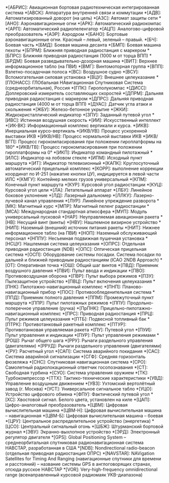*[АБРИС]:   Авиационная бортовая радиотехническая интегрированная система
*[АВСК]:    Аппаратура внутренней связи и коммутации
*[АДВ]:     Автоматизированный доворот (на цель)
*[АЗС]:     Автомат защиты сети
*[АНО]:     Аэронавигационные огни
*[АРК]:     Автоматический радиокомпас
*[АРП]:     Автоматический радиопеленгатор
*[АЦП]:     Аналогово-цифровой преобразователь
*[АЭР]:     Аэродром
*[БАНО]:    Бортовые аэронавигационные огни. Красный – левый, зеленый – правый.
*[БЧ]:      Боевая часть
*[БМД]:     Боевая машина десанта
*[БМП]:     Боевая машина пехоты
*[БПРМ]:    Ближняя приводная радиостанция с маркером
*[БПРС]:    Ближняя приводная радиостанция (1000 м от торца ВПП)
*[БРДМ]:    Боевая разведывательно-дозорная машина
*[ВИТ]:     Верхнее информационное табло (на ПВИ)
*[ВМГ]:     Винтомоторная группа
*[ВПП]:     Взлетно-посадочная полоса
*[ВС]:      Воздушное судно
*[ВСУ]:     Вспомогательная силовая установка
*[ВЦУ]:     Внешнее целеуказание
*[ГЛОНАСС]:           ГЛОбальная НАвигационная Спутниковая Система (среднеорбитальная), Россия
*[ГПК]:       Гирополукомпас
*[ДИСС]:    Доплеровский измеритель составляющих скоростей
*[ДПРМ]:    Дальняя приводная радиостанция с маркером
*[ДПРС]:    Дальняя приводная радиостанция (4000 м от торца ВПП)
*[ДУАС]:    Датчик угла атаки и скольжения
*[ЖБУ]:     Железо-бетонное укрытие
*[ЖКИ]:     Жидкокристаллический индикатор
*[ЗПУ]:     Заданный путевой угол
*[ИВС]:     Истинная воздушная скорость
*[ИИ]:      Искусственный интеллект
*[ИК-ВК]:   Информационный комплекс вертикали и курса.
*[ИКВ]:     Инерциальная курсо-вертикаль
*[ИКВ/УВ]: Процесс ускоренной выставки ИКВ
*[ИКВ/НВ]: Процесс нормальной выставки ИКВ
*[ИКВ/ВГП]: Процесс гирокомпасирования при положении гироплатформы на 180°
*[ИКВ/ТВ]: Процесс гирокомпасирования при положении гироплатформы на 0°
*[ИКП]:     Индикатор командный пилотажный
*[ИЛС]:     Индикатор на лобовом стекле
*[ИПМ]:     Исходный пункт маршрута
*[ИТ]:      Индикатор телевизионный
*[КАПК]:    Круглосуточный автоматический прицельный комплекс
*[КОРР]:    выполнение коррекции координат по И-251 (нажатие кнопки ЦУ), индицируется в левой части ИЛС
*[КМГУ]:    Контейнер мелких грузов универсальный
*[КПМ]:     Конечный пункт маршрута
*[КУР]:     Курсовой угол радиостанции
*[КУЦ]:     Курсовой угол цели
*[ЛА]:      Летательный аппарат
*[ЛБУ]:     Линейное боковое уклонение
*[ЛД]:      Лазерный дальномер
*[ЛЛКУ]:    Лазерно-лучевой канал управления
*[ЛУР]:     Линейное упреждение разворота
*[МК]:      Магнитный курс
*[МПР]:     Магнитный пеленг радиостанции
*[МСА]:     Международная стандартная атмосфера
*[МУП]:     Модуль универсальный пусковой
*[НАР]:     Неуправляемая авиационная ракета
*[НВ]:      Несущий винт (винты)
*[НВУ]:     Нашлемное визирное устройство
*[НИП]:     Наземный (внешний) источник питания ракеты
*[НИТ]:     Нижнее информационное табло (на ПВИ)
*[НОП]:     Наземный обслуживающий персонал
*[НППУ]:    Несъемная подвижная пушечная установка
*[НСЦУ]:    Нашлемная система целеуказания
*[ОПРС]:    Отдельная приводная радиостанция (NDB)
*[ОПС]:     Оптическая прицельная система
*[ОСП]:     Оборудование системы посадки. Система посадки по дальней и ближней приводным радиостанциям (ICAO 2NDB Approach)
*[ОТ]:      Оперативная точка
*[ОШ]:      Общий шаг винтов
*[ПВД]:     Приемник воздушного давления
*[ПВИ]:     Пульт ввода и индикации
*[ПВО]:     Противовоздушная оборона
*[ПВР]:     Пульт выбора режимов
*[ПЗУ]:     Пылезащитное устройство
*[ПВЦ]:     Пульт включения целеуказания
*[ПНК]:     Пилотажно-навигационный комплекс
*[ПНП]:     Планово-навигационный прибор
*[ПОС]:     Противообледенительная система
*[ППД]:     Приемник полного давления
*[ППМ]:     Промежуточный пункт маршрута
*[ППР]:     Пульт пилотажных режимов
*[ППУ]:     Продольно-поперечное управление (ручка)
*[ПрПНК]:   Прицельно-пилотажно-навигационный комплекс
*[ПРС]:     Приводная радиостанция
*[ПРЦ]:     Пульт режимов целеуказания
*[ПТБ]:     Подвесной топливный бак
*[ПТРК]:    Противотанковый ракетный комплекс
*[ПТУР]:    Противотанковая управляемая ракета
*[ПУ]:      Путевой угол
*[ПУИ]:     Пульт управления и индикации
*[ПУР]:     Пульт управления режимами
*[РОШ]:     Рычаг общего шага
*[РРУ]:     Рычаги раздельного управления (двигателями)
*[РРУД]:    Рычаги раздельного управления (двигателями)
*[РУ]:      Расчетный угол
*[САП]:     Система аварийного покидания
*[САС]:     Система аварийной сигнализации
*[СГФ]:     Средняя горизонталь фюзеляжа
*[СНС]:     Спутниковая навигационная система
*[СРО]:     Самолетный радиолокационный ответчик госопознавания
*[СТ]:      Свободная турбина
*[СУО]:     Система управления оружием
*[ТК]:      Турбокомпрессор
*[ТТХ]:     Тактико-технические характеристики
*[УВД]:     Управление воздушным движением
*[УВЗ]:     Ухтомский вертолётный завод (г. Москва)
*[УСТ]:     Универсальное сигнальное табло
*[УЦО]:     Устройство цифрового обмена
*[ФПУ]:     Фактический путевой угол
*[ХС]:      Хвостовой сигнал. Белого цвета, установлен на киле
*[ЦАП]:     Цифро-аналоговый преобразователь
*[ЦВМ]:     Цифровая вычислительная машина
*[ЦВМ-Н]:   Цифровая вычислительная машина – навигационная
*[ЦВМ-Б]:   Цифровая вычислительная машина – боевая
*[ЦРУ]:     Центральное распределительное устройство (энергетика)
*[ЦСО]:     Центральный сигнальный огонь
*[ШБЖ]:     Штурманский бортовой журнал
*[ЭВУ]:     Экранно-выхлопное устройство
*[ЭРД]:     Электронный регулятор двигателя
*[GPS]:      Global Positioning System – среднеорбитальная спутниковая радионавигационная система НАВСТАР, разработанная в США
*[NDB]:      Nondirectional radio-beacon (отдельная приводная радиостанция ОПРС)
*[NAVSTAR]: NAVigation Satellites for Timing And Ranging (навигационные спутники для времени и расстояний) – название системы GPS в англоговорящих странах, отсюда русское НАВСТАР
*[VOR]:   Very-high-frequency omnidirectional range (всенаправленный курсовой радиомаяк УKB-диапазона)

